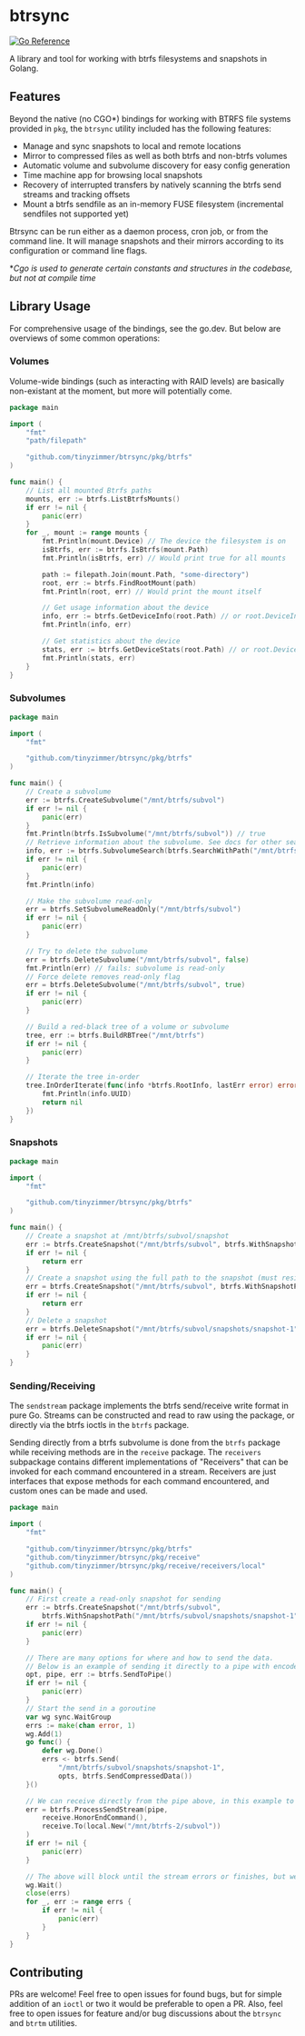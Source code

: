 # btrsync

[![Go Reference](https://pkg.go.dev/badge/github.com/tinyzimmer/btrsync.svg)](https://pkg.go.dev/github.com/tinyzimmer/btrsync)

A library and tool for working with btrfs filesystems and snapshots in Golang.

## Features

Beyond the native (no CGO*) bindings for working with BTRFS file systems provided in `pkg`, the `btrsync` utility included has the following features:

 * Manage and sync snapshots to local and remote locations
 * Mirror to compressed files as well as both btrfs and non-btrfs volumes
 * Automatic volume and subvolume discovery for easy config generation
 * Time machine app for browsing local snapshots
 * Recovery of interrupted transfers by natively scanning the btrfs send streams and tracking offsets
 * Mount a btrfs sendfile as an in-memory FUSE filesystem (incremental sendfiles not supported yet)

Btrsync can be run either as a daemon process, cron job, or from the command line. 
It will manage snapshots and their mirrors according to its configuration or command line flags.

**Cgo is used to generate certain constants and structures in the codebase, but not at compile time*

## Library Usage

For comprehensive usage of the bindings, see the go.dev. But below are overviews of some common operations:

### Volumes

Volume-wide bindings (such as interacting with RAID levels) are basically non-existant at the moment, but more will potentially come.

```go
package main

import (
	"fmt"
	"path/filepath"

	"github.com/tinyzimmer/btrsync/pkg/btrfs"
)

func main() {
	// List all mounted Btrfs paths
	mounts, err := btrfs.ListBtrfsMounts()
	if err != nil {
		panic(err)
	}
	for _, mount := range mounts {
		fmt.Println(mount.Device) // The device the filesystem is on
		isBtrfs, err := btrfs.IsBtrfs(mount.Path)
		fmt.Println(isBtrfs, err) // Would print true for all mounts

		path := filepath.Join(mount.Path, "some-directory")
		root, err := btrfs.FindRootMount(path)
		fmt.Println(root, err) // Would print the mount itself

		// Get usage information about the device
		info, err := btrfs.GetDeviceInfo(root.Path) // or root.DeviceInfo()
		fmt.Println(info, err)

		// Get statistics about the device
		stats, err := btrfs.GetDeviceStats(root.Path) // or root.DeviceStats()
		fmt.Println(stats, err)
	}
}
```

### Subvolumes

```go
package main

import (
	"fmt"

	"github.com/tinyzimmer/btrsync/pkg/btrfs"
)

func main() {
	// Create a subvolume
	err := btrfs.CreateSubvolume("/mnt/btrfs/subvol")
	if err != nil {
		panic(err)
	}
	fmt.Println(btrfs.IsSubvolume("/mnt/btrfs/subvol")) // true
	// Retrieve information about the subvolume. See docs for other search options.
	info, err := btrfs.SubvolumeSearch(btrfs.SearchWithPath("/mnt/btrfs/subvol"))
	if err != nil {
		panic(err)
	}
	fmt.Println(info)

	// Make the subvolume read-only
	err = btrfs.SetSubvolumeReadOnly("/mnt/btrfs/subvol")
	if err != nil {
		panic(err)
	}

	// Try to delete the subvolume
	err = btrfs.DeleteSubvolume("/mnt/btrfs/subvol", false)
	fmt.Println(err) // fails: subvolume is read-only
	// Force delete removes read-only flag
	err = btrfs.DeleteSubvolume("/mnt/btrfs/subvol", true)
	if err != nil {
		panic(err)
	}

	// Build a red-black tree of a volume or subvolume
	tree, err := btrfs.BuildRBTree("/mnt/btrfs")
	if err != nil {
		panic(err)
	}

	// Iterate the tree in-order
	tree.InOrderIterate(func(info *btrfs.RootInfo, lastErr error) error {
		fmt.Println(info.UUID)
		return nil
	})
}
```

### Snapshots

```go
package main

import (
	"fmt"

	"github.com/tinyzimmer/btrsync/pkg/btrfs"
)

func main() {
	// Create a snapshot at /mnt/btrfs/subvol/snapshot
	err := btrfs.CreateSnapshot("/mnt/btrfs/subvol", btrfs.WithSnapshotName("snapshot"))
	if err != nil { 
		return err 
	}
	// Create a snapshot using the full path to the snapshot (must reside on the same BTRFS volume)
	err = btrfs.CreateSnapshot("/mnt/btrfs/subvol", btrfs.WithSnapshotPath("/mnt/btrfs/subvol/snapshots/snapshot-1"))
	if err != nil { 
		return err 
	}
	// Delete a snapshot
	err = btrfs.DeleteSnapshot("/mnt/btrfs/subvol/snapshots/snapshot-1")
	if err != nil {
		panic(err)
	}
}
```

### Sending/Receiving

The `sendstream` package implements the btrfs send/receive write format in pure Go.
Streams can be constructed and read to raw using the package, or directly via the btrfs ioctls in the `btrfs` package.

Sending directly from a btrfs subvolume is done from the `btrfs` package while receiving methods are in the `receive` package.
The `receivers` subpackage contains different implementations of "Receivers" that can be invoked for each command encountered in a stream.
Receivers are just interfaces that expose methods for each command encountered, and custom ones can be made and used.

```go
package main

import (
	"fmt"

	"github.com/tinyzimmer/btrsync/pkg/btrfs"
	"github.com/tinyzimmer/btrsync/pkg/receive"
	"github.com/tinyzimmer/btrsync/pkg/receive/receivers/local"
)

func main() {
	// First create a read-only snapshot for sending
	err := btrfs.CreateSnapshot("/mnt/btrfs/subvol", 
		btrfs.WithSnapshotPath("/mnt/btrfs/subvol/snapshots/snapshot-1"))
	if err != nil { 
		panic(err)
	}

	// There are many options for where and how to send the data. 
	// Below is an example of sending it directly to a pipe with encoded writes where applicable
	opt, pipe, err := btrfs.SendToPipe()
	if err != nil {
		panic(err)
	}
	// Start the send in a goroutine
	var wg sync.WaitGroup
	errs := make(chan error, 1)
	wg.Add(1)
	go func() {
		defer wg.Done()
		errs <- btrfs.Send(
			"/mnt/btrfs/subvol/snapshots/snapshot-1", 
			opts, btrfs.SendCompressedData())
	}()

	// We can receive directly from the pipe above, in this example to another local btrfs volume
	err = btrfs.ProcessSendStream(pipe, 
		receive.HonorEndCommand(),
		receive.To(local.New("/mnt/btrfs-2/subvol"))
	)
	if err != nil {
		panic(err)
	}

	// The above will block until the stream errors or finishes, but we can use a wait group to be safe anyway
	wg.Wait()
	close(errs)
	for _, err := range errs {
		if err != nil {
			panic(err)
		}
	}
}
```


## Contributing

PRs are welcome! Feel free to open issues for found bugs, but for simple addition of an `ioctl` or two it would be preferable to open a PR. Also, feel free to open issues for feature and/or bug discussions about the `btrsync` and `btrtm` utilities.